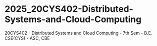 # 2025_20CYS402-Distributed-Systems-and-Cloud-Computing
20CYS402 - Distributed Systems and Cloud Computing - 7th Sem - B.E. CSE(CYS) - ASC, CBE
